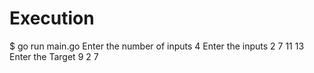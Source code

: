 # Execution
$ go run main.go
Enter the number of inputs
4
Enter the inputs
2
7
11
13
Enter the Target
9
2 7